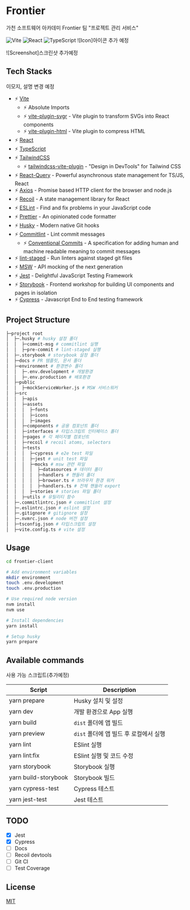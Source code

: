 # Frontier

가천 소프트웨어 아카데미 Frontier 팀 "프로젝트 관리 서비스"

![Vite](https://img.shields.io/badge/Vite-B73BFE?style=for-the-badge&logo=vite&logoColor=FFD62E)
![React](https://img.shields.io/badge/React-20232A?style=for-the-badge&logo=react&logoColor=61DAFB)
![TypeScript](https://img.shields.io/badge/TypeScript-007ACC?style=for-the-badge&logo=typescript&logoColor=white)
![Icon]아이콘 추가 예정

![Screenshot]스크린샷 추가예정

## Tech Stacks
이모지, 설명 변경 예정
- ⚡️ [Vite](https://vitejs.dev/)
    - ⚡️ Absolute Imports
    - ⚡️ [vite-plugin-svgr](https://github.com/pd4d10/vite-plugin-svgr) - Vite plugin to transform SVGs into React components
    - ⚡️ [vite-plugin-html](https://github.com/vbenjs/vite-plugin-html) - Vite plugin to compress HTML
- ⚡️ [React](https://reactjs.org/)
- ⚡️ [TypeScript](https://www.typescriptlang.org/)
- ⚡️ [TailwindCSS](https://www.typescriptlang.org/)
    - ⚡️ [tailwindcss-vite-plugin](https://github.com/await-ovo/tailwindcss-webpack-plugin/tree/main/packages/vite-plugin) - "Design in DevTools" for Tailwind CSS
- ⚡️ [React-Query](https://react-query-v3.tanstack.com/) - Powerful asynchronous state management for TS/JS, React
- ⚡️ [Axios](https://axios-http.com/) - Promise based HTTP client for the browser and node.js
- ⚡️ [Recoil](https://recoiljs.org/) - A state management library for React
- ⚡️ [ESLint](https://eslint.org/) - Find and fix problems in your JavaScript code
- ⚡️ [Prettier](https://prettier.io) - An opinionated code formatter
- ⚡️ [Husky](https://github.com/typicode/husky) - Modern native Git hooks
- ⚡️ [Commitlint](https://commitlint.js.org/) - Lint commit messages
    - ⚡️ [Conventional Commits](https://www.conventionalcommits.org/en/v1.0.0/) - A specification for adding human and machine readable meaning to commit messages
- ⚡️ [lint-staged](https://github.com/okonet/lint-staged) - Run linters against staged git files
- ⚡️ [MSW](https://mswjs.io/) - API mocking of the next generation
- ⚡️ [Jest](https://jestjs.io/) - Delightful JavaScript Testing Framework
- ⚡️ [Storybook](https://storybook.js.org/) - Frontend workshop for building UI components and pages in isolation
- ⚡️ [Cypress](https://www.cypress.io/) - Javascript End to End testing framework


## Project Structure
```bash
├─project root
│  ├─.husky # husky 설정 폴더
│  │  ├─commit-msg # commitlint 실행
│  │  ├─pre-commit # lint-staged 실행
│  ├─.storybook # storybook 설정 폴더
│  ├─docs # PR 템플릿, 문서 폴더
│  ├─environment # 환경변수 폴더
│  │  ├─.env.development # 개발환경
│  │  ├─.env.production # 배포환경
│  ├─public
│  │  ├─mockServiceWorker.js # MSW 서비스워커
│  ├─src
│  │  ├─apis
│  │  ├─assets
│  │  │  ├─fonts
│  │  │  ├─icons
│  │  │  ├─images
│  │  ├─components # 공용 컴포넌트 폴더
│  │  ├─interfaces # 타입스크립트 인터페이스 폴더
│  │  ├─pages # 각 페이지별 컴포넌트
│  │  ├─recoil # recoil atoms, selectors
│  │  ├─tests 
│  │  │  ├─cypress # e2e test 파일
│  │  │  ├─jest # unit test 파일
│  │  │  ├─mocks # msw 관련 파일
│  │  │  │  ├─datasources # 데이터 폴더
│  │  │  │  ├─handlers # 핸들러 폴더
│  │  │  │  ├─browser.ts # 브라우저 환경 워커
│  │  │  │  ├─handlers.ts # 전체 핸들러 export
│  │  │  ├─stories # stories 파일 폴더
│  │  ├─utils # 유틸리티 함수
│  ├─.commitlintrc.json # commitlint 설정
│  ├─.eslintrc.json # eslint 설정
│  ├─.gitignore # gitignore 설정
│  ├─.nvmrc.json # node 버전 설정
│  ├─tsconfig.json # 타입스크립트 설정
│  ├─vite.config.ts # vite 설정
```
## Usage

```bash
cd frontier-client

# Add environment variables
mkdir environment
touch .env.development
touch .env.production

# Use required node version
nvm install
nvm use

# Install dependencies
yarn install

# Setup husky
yarn prepare
```

## Available commands

<p>사용 가능 스크립트(추가예정)</p>

| Script               | Description               |
|----------------------|---------------------------|
| yarn prepare         | Husky 설치 및 설정             |
| yarn dev             | 개발 환경으로 App 실행            |
| yarn build           | `dist` 폴더에 앱 빌드           |
| yarn preview         | `dist` 폴더에 앱 빌드 후 로컬에서 실행 |
| yarn lint            | ESlint 실행                 |
| yarn lint:fix        | ESlint 실행 및 코드 수정         |
| yarn storybook       | Storybook 실행              |
| yarn build-storybook | Storybook 빌드              |
| yarn cypress-test    | Cypress 테스트                 |
| yarn jest-test       | Jest 테스트                 |

## TODO

- [x] Jest
- [x] Cypress
- [ ] Docs
- [ ] Recoil devtools
- [ ] Git CI
- [ ] Test Coverage

## License

[MIT](https://choosealicense.com/licenses/mit/)